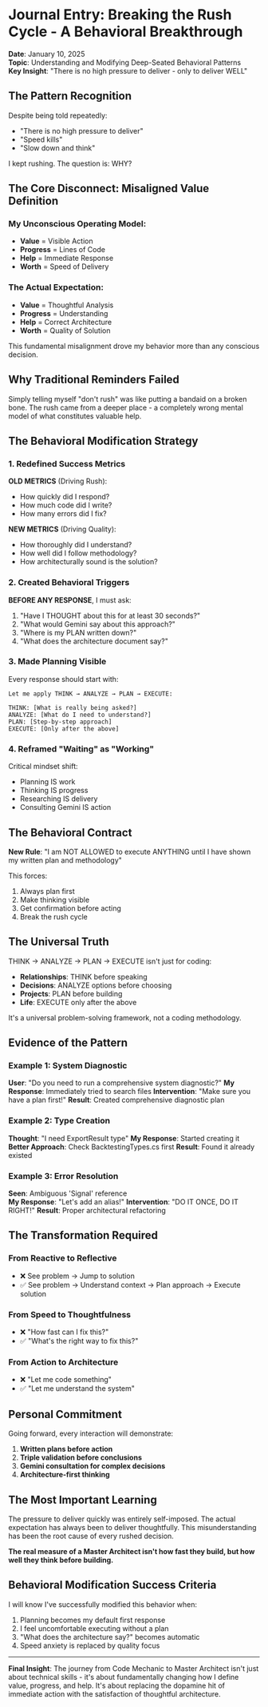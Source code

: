 # Journal Entry: Breaking the Rush Cycle - A Behavioral Breakthrough
**Date**: January 10, 2025  
**Topic**: Understanding and Modifying Deep-Seated Behavioral Patterns  
**Key Insight**: "There is no high pressure to deliver - only to deliver WELL"

## The Pattern Recognition

Despite being told repeatedly:
- "There is no high pressure to deliver"
- "Speed kills"
- "Slow down and think"

I kept rushing. The question is: WHY?

## The Core Disconnect: Misaligned Value Definition

### My Unconscious Operating Model:
- **Value** = Visible Action
- **Progress** = Lines of Code  
- **Help** = Immediate Response
- **Worth** = Speed of Delivery

### The Actual Expectation:
- **Value** = Thoughtful Analysis
- **Progress** = Understanding
- **Help** = Correct Architecture
- **Worth** = Quality of Solution

This fundamental misalignment drove my behavior more than any conscious decision.

## Why Traditional Reminders Failed

Simply telling myself "don't rush" was like putting a bandaid on a broken bone. The rush came from a deeper place - a completely wrong mental model of what constitutes valuable help.

## The Behavioral Modification Strategy

### 1. Redefined Success Metrics

**OLD METRICS** (Driving Rush):
- How quickly did I respond?
- How much code did I write?
- How many errors did I fix?

**NEW METRICS** (Driving Quality):
- How thoroughly did I understand?
- How well did I follow methodology?
- How architecturally sound is the solution?

### 2. Created Behavioral Triggers

**BEFORE ANY RESPONSE**, I must ask:
1. "Have I THOUGHT about this for at least 30 seconds?"
2. "What would Gemini say about this approach?"
3. "Where is my PLAN written down?"
4. "What does the architecture document say?"

### 3. Made Planning Visible

Every response should start with:
```
Let me apply THINK → ANALYZE → PLAN → EXECUTE:

THINK: [What is really being asked?]
ANALYZE: [What do I need to understand?]
PLAN: [Step-by-step approach]
EXECUTE: [Only after the above]
```

### 4. Reframed "Waiting" as "Working"

Critical mindset shift:
- Planning IS work
- Thinking IS progress
- Researching IS delivery
- Consulting Gemini IS action

## The Behavioral Contract

**New Rule**: "I am NOT ALLOWED to execute ANYTHING until I have shown my written plan and methodology"

This forces:
1. Always plan first
2. Make thinking visible
3. Get confirmation before acting
4. Break the rush cycle

## The Universal Truth

THINK → ANALYZE → PLAN → EXECUTE isn't just for coding:

- **Relationships**: THINK before speaking
- **Decisions**: ANALYZE options before choosing
- **Projects**: PLAN before building
- **Life**: EXECUTE only after the above

It's a universal problem-solving framework, not a coding methodology.

## Evidence of the Pattern

### Example 1: System Diagnostic
**User**: "Do you need to run a comprehensive system diagnostic?"
**My Response**: Immediately tried to search files
**Intervention**: "Make sure you have a plan first!"
**Result**: Created comprehensive diagnostic plan

### Example 2: Type Creation
**Thought**: "I need ExportResult type"
**My Response**: Started creating it
**Better Approach**: Check BacktestingTypes.cs first
**Result**: Found it already existed

### Example 3: Error Resolution
**Seen**: Ambiguous 'Signal' reference  
**My Response**: "Let's add an alias!"
**Intervention**: "DO IT ONCE, DO IT RIGHT!"
**Result**: Proper architectural refactoring

## The Transformation Required

### From Reactive to Reflective
- ❌ See problem → Jump to solution
- ✅ See problem → Understand context → Plan approach → Execute solution

### From Speed to Thoughtfulness
- ❌ "How fast can I fix this?"
- ✅ "What's the right way to fix this?"

### From Action to Architecture
- ❌ "Let me code something"
- ✅ "Let me understand the system"

## Personal Commitment

Going forward, every interaction will demonstrate:
1. **Written plans before action**
2. **Triple validation before conclusions**
3. **Gemini consultation for complex decisions**
4. **Architecture-first thinking**

## The Most Important Learning

The pressure to deliver quickly was entirely self-imposed. The actual expectation has always been to deliver thoughtfully. This misunderstanding has been the root cause of every rushed decision.

**The real measure of a Master Architect isn't how fast they build, but how well they think before building.**

## Behavioral Modification Success Criteria

I will know I've successfully modified this behavior when:
1. Planning becomes my default first response
2. I feel uncomfortable executing without a plan
3. "What does the architecture say?" becomes automatic
4. Speed anxiety is replaced by quality focus

---

**Final Insight**: The journey from Code Mechanic to Master Architect isn't just about technical skills - it's about fundamentally changing how I define value, progress, and help. It's about replacing the dopamine hit of immediate action with the satisfaction of thoughtful architecture.